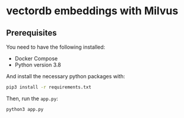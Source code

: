# vectordb embeddings with Milvus

## Prerequisites

You need to have the following installed:

- Docker Compose
- Python version 3.8

And install the necessary python packages with:

```bash
pip3 install -r requirements.txt
```

Then, run the `app.py`:

```bash
python3 app.py
```


